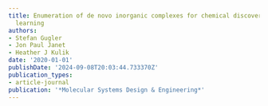 ```yaml
---
title: Enumeration of de novo inorganic complexes for chemical discovery and machine
  learning
authors:
- Stefan Gugler
- Jon Paul Janet
- Heather J Kulik
date: '2020-01-01'
publishDate: '2024-09-08T20:03:44.733370Z'
publication_types:
- article-journal
publication: '*Molecular Systems Design & Engineering*'
---
```

